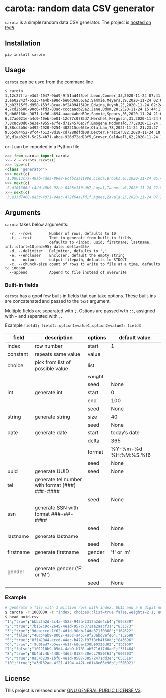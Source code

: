 # carota: random data CSV generator

`carota` is a simple random data CSV generator. The project is [hosted on PyPi](https://pypi.org/project/carota/).

## Installation

```bash
pip install carota
```

## Usage

`carota` can be used from the command line

```bash
$ carota
1,12c27ffa-e3d2-4047-9bd9-9f51ad4f5bef,Leon,Conner,33,2020-11-24 07:41:58
2,e602242f-6523-4a4b-a98d-be0d369560a2,Sammie,Meyers,19,2020-11-24 02:05:07
3,b02315f5-d958-453f-8caa-bf240941549c,Edwina,Huynh,23,2020-11-24 02:24:38
4,7cd2b600-90c6-4fd3-83ad-ccccaacb28a2,Jane,Odom,20,2020-11-24 15:44:17
5,db68160c-9071-4e96-a694-aaae4abdd59e,Sammie,Spears,86,2020-11-24 21:01:08
6,27ad021e-a4c0-40eb-be01-12c77c0786d7,Hershel,Ferguson,31,2020-11-24 07:25:13
7,8c8c90d0-be3e-4955-a7fe-d7124576ec7f,Emogene,Mcdonald,77,2020-11-24 14:19:52
8,88cc3b5d-b492-4920-9254-402215ce623e,Ola,Lam,78,2020-11-24 21:23:27
9,65c04452-8fc4-4613-8d18-cd7288dfde08,Dexter,Frazier,82,2020-11-24 18:04:38
10,d1aa329f-5c25-4b71-abce-926d72ad28f5,Grover,Caldwell,62,2020-11-24 10:58:27
```

or it can be imported in a Python file

```python
>>> from carota import carota
>>> c = carota.carota()
>>> type(c)
<class 'generator'>
>>> next(c)
'1,08013c7a-48ab-4dea-89e9-6cfbcaa1198e,Linda,Brooks,86,2020-11-24 05:46:22.9924216'
>>> next(c)
'2,d101366d-c4dd-40b9-92cb-0428e130cdb7,Loyal,Tanner,40,2020-11-24 22:56:38.6393126'
>>> next(c)
'3,e33d7468-0a3c-4071-94ac-472f64a1fd1f,Agnes,Zavala,23,2020-11-24 07:33:38.1772276'
```

## Arguments

`carota` takes below arguments:

```text
  -r, --rows        Number of rows, defaults to 10
  -t, --text        Text to generate from built-in fields,
                    defaults to <index; uuid; firstname; lastname; int::start=18,end=95; date::delta=365>
  -d, --delimiter   Delimiter, defaults to ','
  -e, --encloser    Encloser, default the empty string
  -o, --output      output filepath, defaults to STDOUT
  -c, --chunck-size count of rows to write to file at a time, defaults to 100000
  --append          Append to file instead of overwrite
```

### Built-in fields

`carota` has a good few built-in fields that can take options. These built-ins are concatenated and passed to the `text` argument.

Multiple fields are separated with `;`.
Options are passed with `::`, assigned with `=` and separated with `,`.

Example `field1; field2::option1=value1,option2=value2; field3`

| field     | description                                    | options | default value           |
|-----------|------------------------------------------------|---------|-------------------------|
| index     | row number                                     | start   | 1                       |
| constant  | repeats same value                             | value   |                         |
| choice    | pick from list of possible value               | list    |                         |
|           |                                                | weight  |                         |
|           |                                                | seed    | None                    |
| int       | generate int                                   | start   | 0                       |
|           |                                                | end     | 100                     |
|           |                                                | seed    | None                    |
| string    | generate string                                | size    | 40                      |
|           |                                                | seed    | None                    |
| date      | generate date                                  | start   | today's date            |
|           |                                                | delta   | 365                     |
|           |                                                | format  | %Y-%m-%d %H:%M:%S.%f6   |
|           |                                                | seed    | None                    |
| uuid      | generate UUID                                  | seed    | None                    |
| tel       | generate tel number with format (###) ###-#### |         |                         |
|           |                                                | seed    | None                    |
| ssn       | generate SSN with format ###-##-####           |         |                         |
|           |                                                | seed    | None                    |
| lastname  | generate lastname                              |         |                         |
|           |                                                | seed    | None                    |
| firstname | generate firstname                             | gender  | 'f' or 'm'              |
|           |                                                | seed    | None                    |
| gender    | generate gender ('F' or 'M')                   |         |                         |
|           |                                                | seed    | None                    |

### Example

```bash
# generate a file with 1 million rows with index, UUID and a 6 digit number.
$ carota -r 1000000 -t "index; choices::list=true false,weights=2 1; uuid; int::start=100000,end=999999" -d ';' -e '"' -o uuid.csv
$ head uuid.csv
"1";"true";"bbbc2a2d-3c4a-4523-942a-2317a2de4cb4";"693839"
"2";"true";"7b159c9c-2645-4e1d-957c-371aa2aacf31";"831373"
"3";"true";"9deaecce-1f62-4d1d-90db-14da371f0368";"162622"
"4";"false";"40cb4ab9-8002-4a6c-a456-9f23abd8efe6";"132698"
"5";"true";"8f142044-eccd-44ac-b472-f97f8cb4f60d";"845696"
"6";"true";"f9d89ad7-b5ea-4b1f-b8da-238b90328d82";"150960"
"7";"false";"101910b9-05d4-4ab9-b788-ab571d17d8ad";"361464"
"8";"true";"0b4a1c4b-448b-4d63-8184-30ecc7950f63";"606203"
"9";"true";"0a543239-1bf0-4e1d-9587-38572471dd3e";"650516"
"10";"true";"a3d732ae-4f21-4194-a424-e0148e66e96b";"516921"
```

## License

This project is released under [GNU GENERAL PUBLIC LICENSE V3](https://www.gnu.org/licenses/gpl-3.0.en.html).
